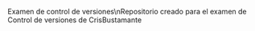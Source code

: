 Examen de control de versiones\nRepositorio creado para el examen de Control de versiones de CrisBustamante
